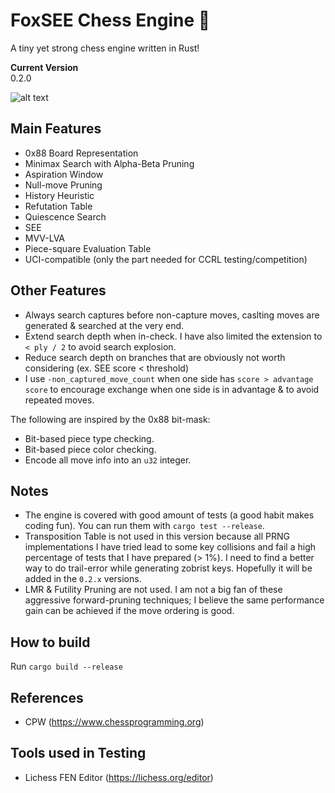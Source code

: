 # FoxSEE Chess Engine 🦊
A tiny yet strong chess engine written in Rust!  

**Current Version**  
0.2.0

![alt text](https://travis-ci.org/redsalmon91/FoxSEE.svg?branch=master)

## Main Features

- 0x88 Board Representation
- Minimax Search with Alpha-Beta Pruning
- Aspiration Window
- Null-move Pruning
- History Heuristic
- Refutation Table
- Quiescence Search
- SEE
- MVV-LVA
- Piece-square Evaluation Table
- UCI-compatible (only the part needed for CCRL testing/competition)

## Other Features

- Always search captures before non-capture moves, caslting moves are generated & searched at the very end.
- Extend search depth when in-check. I have also limited the extension to `< ply / 2` to avoid search explosion.
- Reduce search depth on branches that are obviously not worth considering (ex. SEE score < threshold)
- I use `-non_captured_move_count` when one side has `score > advantage score` to encourage exchange when one side is in advantage & to avoid repeated moves.

The following are inspired by the 0x88 bit-mask:

- Bit-based piece type checking.
- Bit-based piece color checking.
- Encode all move info into an `u32` integer.

## Notes
- The engine is covered with good amount of tests (a good habit makes coding fun). You can run them with `cargo test --release`. 
- Transposition Table is not used in this version because all PRNG implementations I have tried lead to some key collisions and fail a high percentage of tests that I have prepared (> 1%). I need to find a better way to do trail-error while generating zobrist keys. Hopefully it will be added in the `0.2.x` versions.
- LMR & Futility Pruning are not used. I am not a big fan of these aggressive forward-pruning techniques; I believe the same performance gain can be achieved if the move ordering is good.

## How to build
Run `cargo build --release`

## References
- CPW (https://www.chessprogramming.org)

## Tools used in Testing
- Lichess FEN Editor (https://lichess.org/editor)
